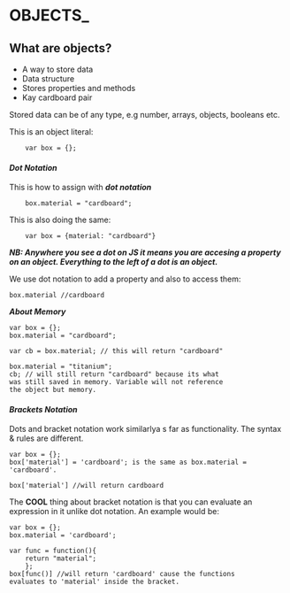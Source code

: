 # OBJECTS_

## What are objects?
- A way to store data
- Data structure
- Stores properties and methods
- Kay cardboard pair

Stored data can be of any type, e.g number, arrays, objects, booleans etc.

This is an object literal:

        var box = {};


#### ***Dot Notation***

This is how to assign with ***dot notation***

        box.material = "cardboard";

This is also doing the same:

        var box = {material: "cardboard"}
     

___NB: Anywhere you see a dot on JS it means you are accesing a property on an object. Everything to the left of a dot is an object.___

We use dot notation to add a property and also to access them:

    box.material //cardboard
    
***About Memory***

    var box = {};
    box.material = "cardboard";  
     
    var cb = box.material; // this will return "cardboard"  
      
    box.material = "titanium";
    cb; // will still return "cardboard" because its what  
    was still saved in memory. Variable will not reference  
    the object but memory.
 
    
#### ***Brackets Notation***   
Dots and bracket notation work similarlya s far as functionality. The syntax & rules are different.

    var box = {}; 
    box['material'] = 'cardboard'; is the same as box.material = 'cardboard'.
     
    box['material'] //will return cardboard
    

The **COOL** thing about bracket notation is that you can evaluate an expression in it unlike dot notation. An example would be:

    var box = {};
    box.material = 'cardboard';
     
    var func = function(){
        return "material";
        };
    box[func()] //will return 'cardboard' cause the functions  
    evaluates to 'material' inside the bracket.

    
    
    

        
       

























































































































































































































































































































































































































































































































































































































































